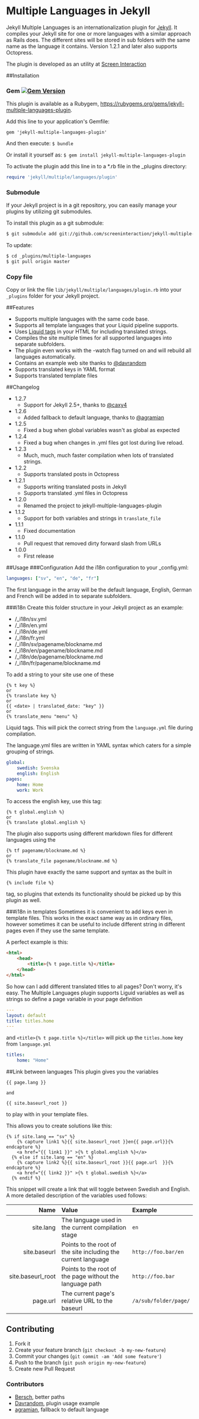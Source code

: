 # Multiple Languages in Jekyll

Jekyll Multiple Languages is an internationalization plugin for [Jekyll](https://github.com/mojombo/jekyll). It compiles your Jekyll site for one or more languages with a similar approach as Rails does. The different sites will be stored in sub folders with the same name as the language it contains. Version 1.2.1 and later also supports Octopress.

The plugin is developed as an utility at [Screen Interaction](http://www.screeninteraction.com)

##Installation

### Gem [![Gem Version](https://badge.fury.io/rb/jekyll-multiple-languages-plugin.png)](http://badge.fury.io/rb/jekyll-multiple-languages-plugin)

This plugin is available as a Rubygem, https://rubygems.org/gems/jekyll-multiple-languages-plugin.

Add this line to your application's Gemfile:

```
gem 'jekyll-multiple-languages-plugin'
```

And then execute: `$ bundle`

Or install it yourself as: `$ gem install jekyll-multiple-languages-plugin`

To activate the plugin add this line in to a *.rb file in the _plugins directory:

```ruby
require 'jekyll/multiple/languages/plugin'
```


### Submodule
If your Jekyll project is in a git repository, you can easily
manage your plugins by utilizing git submodules.

To install this plugin as a git submodule:

```sh
$ git submodule add git://github.com/screeninteraction/jekyll-multiple-languages-plugin.git _plugins/multiple-languages
```

To update:

```sh
$ cd _plugins/multiple-languages
$ git pull origin master
```


### Copy file
Copy or link the file `lib/jekyll/multiple/languages/plugin.rb` into your `_plugins` folder for your Jekyll project.


##Features
* Supports multiple languages with the same code base.
* Supports all template languages that your Liquid pipeline supports.
* Uses [Liquid tags](https://github.com/Shopify/liquid) in your HTML for including translated strings.
* Compiles the site multiple times for all supported languages into separate subfolders.
* The plugin even works with the -watch flag turned on and will rebuild all languages automatically.
* Contains an example web site thanks to [@davrandom](https://github.com/davrandom/)
* Supports translated keys in YAML format
* Supports translated template files

##Changelog
* 1.2.7
  * Support for Jekyll 2.5+, thanks to [@caxy4](https://github.com/caxy4)
* 1.2.6
  * Added fallback to default language, thanks to [@agramian](https://github.com/agramian)
* 1.2.5
  * Fixed a bug when global variables wasn't as global as expected
* 1.2.4
  * Fixed a bug when changes in .yml files got lost during live reload.
* 1.2.3
  * Much, much, much faster compilation when lots of translated strings.
* 1.2.2
  * Supports translated posts in Octopress
* 1.2.1
  * Supports writing translated posts in Jekyll
  * Supports translated .yml files in Octopress
* 1.2.0
  * Renamed the project to jekyll-multiple-languages-plugin
* 1.1.2
  * Support for both variables and strings in ```translate_file```
* 1.1.1
  * Fixed documentation
* 1.1.0
  * Pull request that removed dirty forward slash from URLs
* 1.0.0
  * First release


##Usage
###Configuration
Add the i18n configuration to your _config.yml:

```yaml
languages: ["sv", "en", "de", "fr"]
```

The first language in the array will be the default language, English, German and French will be added in to separate subfolders.

###i18n
Create this folder structure in your Jekyll project as an example:

  - /_i18n/sv.yml
  - /_i18n/en.yml
  - /_i18n/de.yml
  - /_i18n/fr.yml
  - /_i18n/sv/pagename/blockname.md
  - /_i18n/en/pagename/blockname.md
  - /_i18n/de/pagename/blockname.md
  - /_i18n/fr/pagename/blockname.md

To add a string to your site use one of these

```liquid
{% t key %}
or
{% translate key %}
or
{{ <date> | translated_date: "key" }}
or
{% translate_menu "menu" %}
```

Liquid tags. This will pick the correct string from the `language.yml` file during compilation.

The language.yml files are written in YAML syntax which caters for a simple grouping of strings.

```yaml
global:
	swedish: Svenska
	english: English
pages:
	home: Home
	work: Work
```

  To access the english key, use this tag:

```liquid
{% t global.english %}
or
{% translate global.english %}
```

The plugin also supports using different markdown files for different languages using the

```liquid
{% tf pagename/blockname.md %}
or
{% translate_file pagename/blockname.md %}
```

This plugin have exactly the same support and syntax as the built in

```liquid
{% include file %}
```

tag, so plugins that extends its functionality should be picked up by this plugin as well.

###i18n in templates
Sometimes it is convenient to add keys even in template files. This works in the exact same way as in ordinary files, however sometimes it can be useful to include different string in different pages even if they use the same template.

A perfect example is this:

```html
<html>
	<head>
		<title>{% t page.title %}</title>
	</head>
</html>
```

So how can I add different translated titles to all pages? Don't worry, it's easy. The Multiple Languages plugin supports Liguid variables as well as strings so define a page variable in your page definition

```yaml
---
layout: default
title: titles.home
---
```

and `<title>{% t page.title %}</title>` will pick up the `titles.home` key from `language.yml`

```yaml
titles:
	home: "Home"
```

##Link between languages
This plugin gives you the variables

```liquid
{{ page.lang }}

and

{{ site.baseurl_root }}
```

to play with in your template files.

This allows you to create solutions like this:


``` liquid
{% if site.lang == "sv" %}
    {% capture link1 %}{{ site.baseurl_root }}en{{ page.url}}{% endcapture %}
    <a href="{{ link1 }}" >{% t global.english %}</a>
  {% else if site.lang == "en" %}
    {% capture link2 %}{{ site.baseurl_root }}{{ page.url  }}{% endcapture %}
    <a href="{{ link2 }}" >{% t global.swedish %}</a>
  {% endif %}
```

This snippet will create a link that will toggle between Swedish and English. A more detailed description of the variables used follows:

| Name | Value | Example |
| ---: | :--- | :--- |
| site.lang | The language used in the current compilation stage | ``` en ``` |
| site.baseurl | Points to the root of the site including the current language | ``` http://foo.bar/en ``` |
| site.baseurl_root | Points to the root of the page without the language path | ``` http://foo.bar ``` |
| page.url | The current page's relative URL to the baseurl | ``` /a/sub/folder/page/ ```|

## Contributing

1. Fork it
2. Create your feature branch (`git checkout -b my-new-feature`)
3. Commit your changes (`git commit -am 'Add some feature'`)
4. Push to the branch (`git push origin my-new-feature`)
5. Create new Pull Request

### Contributors
- [Bersch](https://github.com/bersch), better paths
- [Davrandom](https://github.com/davrandom), plugin usage example
- [agramian](https://github.com/agramian), fallback to default language
